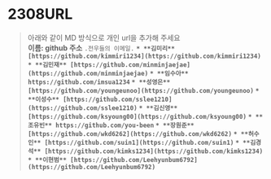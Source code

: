 # 2308URL
> 아래와 같이 MD 방식으로 개인 url을 추가해 주세요<br>
**이름: github 주소**
                                       `.전우들의 이메일.`
<b>`* **김미리** [https://github.com/kimmiri1234](https://github.com/kimmiri1234)`
`* **김민재** [https://github.com/minminjaejae](https://github.com/minminjaejae)`
`* **임수아** https://github.com/imsua1234`
`* **성영은** [https://github.com/youngeunoo](https://github.com/youngeunoo)`
`* **이성수** [https://github.com/sslee1210](https://github.com/sslee1210)`
`* **김신영** [https://github.com/ksyoung00](https://github.com/ksyoung00)`
`* **조유빈** https://github.com/you-been`
`* **장원준** [https://github.com/wkd6262](https://github.com/wkd6262)`
`* **허수인** [https://github.com/suin1](https://github.com/suin1)`
`* **김경석** [https://github.com/kimks1234](https://github.com/kimks1234)`
`* **이현범** [https://github.com/Leehyunbum6792](https://github.com/Leehyunbum6792)`</b>

